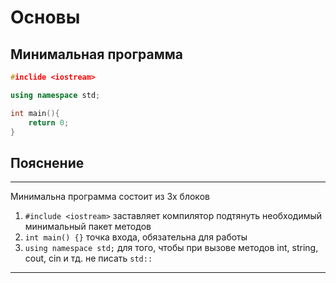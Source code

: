 # Основы

## Минимальная программа

```cpp
#inclide <iostream>

using namespace std;

int main(){
	return 0;
}
```

## Пояснение

---
Минимальна программа состоит из 3х блоков
1. `#include <iostream>` заставляет компилятор подтянуть необходимый минимальный пакет методов
2. `int main() {}` точка входа, обязательна для работы
3. `using namespace std;` для того, чтобы при вызове методов int, string, cout, cin и тд. не писать `std::` 
---


